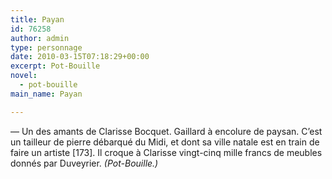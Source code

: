 ```yaml
---
title: Payan
id: 76258
author: admin
type: personnage
date: 2010-03-15T07:18:29+00:00
excerpt: Pot-Bouille
novel:
  - pot-bouille
main_name: Payan

---
```

— Un des amants de Clarisse Bocquet. Gaillard à encolure de paysan. C&rsquo;est un tailleur de pierre débarqué du Midi, et dont sa ville natale est en train de faire un artiste [173]. Il croque à Clarisse vingt-cinq mille francs de meubles donnés par Duveyrier. _(Pot-Bouille.)_